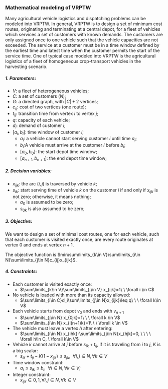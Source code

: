 ### Mathematical modeling of VRPTW

Many agricultural vehicle logistics and dispatching problems can be modeled into VRPTW. In general, VRPTW is to design a set of minimum cost routes, originating and terminating at a central depot, for a fleet of vehicles which services a set of customers with known demands. The customers are only assigned once to one vehicle such that the vehicle capacities are not exceeded. The service at a customer must be in a time window defined by the earliest time and latest time when the customer permits the start of the service time. One of typical case modeled into VRPTW is the agricultural logistics of a fleet of homogeneous crop-transport vehicles in the harvesting scenario.

##### 1. Parameters:

- $V$: a fleet of heterogeneous vehicles;
- $C$: a set of customers ($N$);
- $G$: a directed graph, with $|C|+2$  vertices;
- $c_{ij}$: cost of two vertices (one route);
- $t_{ij}$: transition time from vertex $i$ to vertex $j$;
- $q$: capacity of each vehicle;
- $d_i$: demand of customer $i$;
- $[a_i, b_i]$: time window of customer $i$;
  - $a_i$: a vehicle cannot start serving customer $i$ until time $a_i$;
  - $b_i$:A vehicle must arrive at the customer $i$ before $b_i$;
  - $[a_0,b_0]$: the start depot time window;
  - $[a_{n+1}, b_{n+1}]$: the end depot time window;

##### 2. Decision variables:

- $x_{ijk}$: the arc $(i,j)$ is traversed by vehicle $k$;
- $s_{ik}$: start serving time of vehicle $k$ on the customer $i$ if and only if $x_{ijk}$ is not zero; otherwise, it means nothing;
  - $a_0$ is assumed to be zero;
  - $s_{0k}$ is also assumed to be zero;

##### 3. Objective:

We want to design a set of minimal cost routes, one for each vehicle, such that each customer is visited exactly once, are every route originates at vertex $0$ and ends at vertex $n+1$.

The objective function is $min\sum\limits_{k\in V}\sum\limits_{i\in N}\sum\limits_{j\in N}c_{ij}x_{ijk}$.

##### 4. Constraints:

- Each customer is visited exactly once:
  - $\sum\limits_{k\in V}\sum\limits_{j\in V} x_{ijk}=1\ \ \forall i \in C$
- No vehicle is loaded with more than its capacity allowed:
  - $\sum\limits_{i\in C}d_i\sum\limits_{j\in N}x_{ijk}\leq q\ \ \ \forall k\in V$
- Each vehicle starts from depot $v_0$ and ends with $v_{n+1}$
  - $\sum\limits_{j\in N} x_{0jk}=1\ \ \  \forall k \in V$
  - $\sum\limits_{i\in N} x_{i(n+1)k}=1\ \ \  \forall k \in V$
- The vehicle must leave a vertex $h$ after entering:
  - $\sum\limits_{i\in N} x_{ihk}-\sum\limits_{j\in N}x_{hjk}=0, \ \ \ \ \forall h\in C, \ \forall k\in V$
- Vehicle $k$ cannot arrive at $j$ before $s_{ik}+t_{ij}$, if it is traveling from $i$ to $j$, $K$ is a big scalar:
  - $s_{ik}+t_{ij}-K(1-x_{ijk})\leq s_{jk}, \ \ \forall i,j \in N, \forall k\in V$
- Time window constraint:
  - $a_i \leq s_{ik} \leq b_i,\ \ \forall i\in N, \forall k\in V$;
- Integer constraint:
  - $x_{ijk}\in{0,1}, \forall i,j \in N, \forall k\in V$